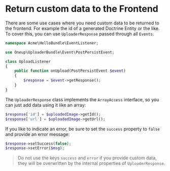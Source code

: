 Return custom data to the Frontend
==================================

There are some use cases where you need custom data to be returned to the frontend. For example the id of a generated Doctrine Entity or the like. To cover this, you can use `UploaderResponse` passed through all `Events`.

```php
namespace Acme\HelloBundle\EventListener;

use Oneup\UploaderBundle\Event\PostPersistEvent;

class UploadListener
{
    public function onUpload(PostPersistEvent $event)
    {
        $response = $event->getResponse();
    }
}
```

The `UploaderResponse` class implements the `ArrayAccess` interface, so you can just add data using it like an array:

```php
$response['id'] = $uploadedImage->getId();
$response['url'] = $uploadedImage->getUrl();
```

If you like to indicate an error, be sure to set the `success` property to `false` and provide an error message:

```php
$response->setSuccess(false);
$response->setError($msg);
```

> Do not use the keys `success` and `error` if you provide custom data, they will be overwritten by the internal properties of `UploaderResponse`.